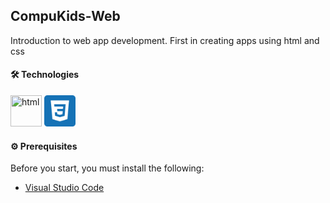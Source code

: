 ## CompuKids-Web

Introduction to web app development. First in creating apps using html and css
<h4> 🛠 Technologies</h4>
<p>
   <img src="https://raw.githubusercontent.com/syvixor/skills-icons/71b9b462fbccbe41e27705378b8e694ddc7eccd7/icons/html.svg" title="html" width="50" height="50"/>
<img src="https://raw.githubusercontent.com/syvixor/skills-icons/71b9b462fbccbe41e27705378b8e694ddc7eccd7/icons/css3.svg" title="css" width="50" height="50"/>
</p>
<h4> ⚙ Prerequisites</h4>
<p>Before you start, you must install the following:</p>
<ul>
  <li>
    <a href="https://code.visualstudio.com/download" target="_blank">Visual Studio Code</a>
  </li>
</ul>

